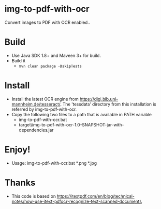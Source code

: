 # img-to-pdf-with-ocr
Convert images to PDF with OCR enabled..

# Build
  * Use Java SDK 1.8+ and Maveen 3+ for build.  
  * Build it
    * <code>mvn clean package -DskipTests</code>
    
# Install
  * Install the latest OCR engine from https://digi.bib.uni-mannheim.de/tesseract/. The 'tessdata' directory from this installation is referred by img-to-pdf-with-ocr.
  * Copy the following two files to a path that is available in PATH variable
    * img-to-pdf-with-ocr.bat
    * target\img-to-pdf-with-ocr-1.0-SNAPSHOT-jar-with-dependencies.jar
    
# Enjoy!
  * Usage: img-to-pdf-with-ocr.bat *.png *.jpg

# Thanks
  * This code is based on https://itextpdf.com/en/blog/technical-notes/how-use-itext-pdfocr-recognize-text-scanned-documents
